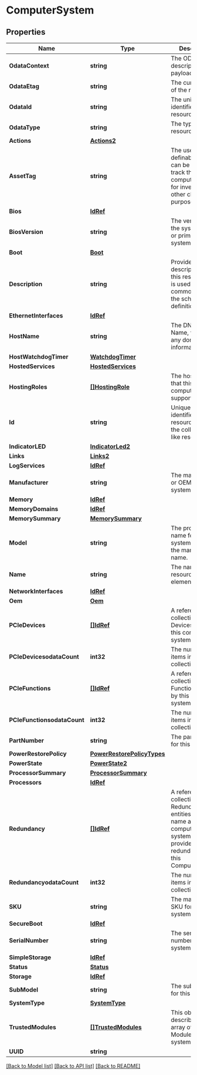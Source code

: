 # ComputerSystem

## Properties
Name | Type | Description | Notes
------------ | ------------- | ------------- | -------------
**OdataContext** | **string** | The OData description of a payload. | [optional] 
**OdataEtag** | **string** | The current ETag of the resource. | [optional] 
**OdataId** | **string** | The unique identifier for a resource. | 
**OdataType** | **string** | The type of a resource. | 
**Actions** | [**Actions2**](Actions_2.md) |  | [optional] 
**AssetTag** | **string** | The user definable tag that can be used to track this computer system for inventory or other client purposes. | [optional] 
**Bios** | [**IdRef**](idRef.md) |  | [optional] 
**BiosVersion** | **string** | The version of the system BIOS or primary system firmware. | [optional] 
**Boot** | [**Boot**](Boot.md) |  | [optional] 
**Description** | **string** | Provides a description of this resource and is used for commonality  in the schema definitions. | [optional] 
**EthernetInterfaces** | [**IdRef**](idRef.md) |  | [optional] 
**HostName** | **string** | The DNS Host Name, without any domain information. | [optional] 
**HostWatchdogTimer** | [**WatchdogTimer**](WatchdogTimer.md) |  | [optional] 
**HostedServices** | [**HostedServices**](HostedServices.md) |  | [optional] 
**HostingRoles** | [**[]HostingRole**](HostingRole.md) | The hosing roles that this computer system supports. | [optional] 
**Id** | **string** | Uniquely identifies the resource within the collection of like resources. | 
**IndicatorLED** | [**IndicatorLed2**](IndicatorLED_2.md) |  | [optional] 
**Links** | [**Links2**](Links_2.md) |  | [optional] 
**LogServices** | [**IdRef**](idRef.md) |  | [optional] 
**Manufacturer** | **string** | The manufacturer or OEM of this system. | [optional] 
**Memory** | [**IdRef**](idRef.md) |  | [optional] 
**MemoryDomains** | [**IdRef**](idRef.md) |  | [optional] 
**MemorySummary** | [**MemorySummary**](MemorySummary.md) |  | [optional] 
**Model** | **string** | The product name for this system, without the manufacturer name. | [optional] 
**Name** | **string** | The name of the resource or array element. | 
**NetworkInterfaces** | [**IdRef**](idRef.md) |  | [optional] 
**Oem** | [**Oem**](Oem.md) |  | [optional] 
**PCIeDevices** | [**[]IdRef**](idRef.md) | A reference to a collection of PCIe Devices used by this computer system. | [optional] 
**PCIeDevicesodataCount** | **int32** | The number of items in a collection. | [optional] 
**PCIeFunctions** | [**[]IdRef**](idRef.md) | A reference to a collection of PCIe Functions used by this computer system. | [optional] 
**PCIeFunctionsodataCount** | **int32** | The number of items in a collection. | [optional] 
**PartNumber** | **string** | The part number for this system. | [optional] 
**PowerRestorePolicy** | [**PowerRestorePolicyTypes**](PowerRestorePolicyTypes.md) |  | [optional] 
**PowerState** | [**PowerState2**](PowerState_2.md) |  | [optional] 
**ProcessorSummary** | [**ProcessorSummary**](ProcessorSummary.md) |  | [optional] 
**Processors** | [**IdRef**](idRef.md) |  | [optional] 
**Redundancy** | [**[]IdRef**](idRef.md) | A reference to a collection of Redundancy entities that each name a set of computer systems that provide redundancy for this ComputerSystem. | [optional] 
**RedundancyodataCount** | **int32** | The number of items in a collection. | [optional] 
**SKU** | **string** | The manufacturer SKU for this system. | [optional] 
**SecureBoot** | [**IdRef**](idRef.md) |  | [optional] 
**SerialNumber** | **string** | The serial number for this system. | [optional] 
**SimpleStorage** | [**IdRef**](idRef.md) |  | [optional] 
**Status** | [**Status**](Status.md) |  | [optional] 
**Storage** | [**IdRef**](idRef.md) |  | [optional] 
**SubModel** | **string** | The sub-model for this system. | [optional] 
**SystemType** | [**SystemType**](SystemType.md) |  | [optional] 
**TrustedModules** | [**[]TrustedModules**](TrustedModules.md) | This object describes the array of Trusted Modules in the system. | [optional] 
**UUID** | **string** |  | [optional] 

[[Back to Model list]](../README.md#documentation-for-models) [[Back to API list]](../README.md#documentation-for-api-endpoints) [[Back to README]](../README.md)


